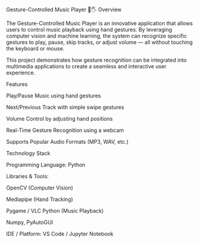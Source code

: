 Gesture-Controlled Music Player 🎵🖐️
Overview

The Gesture-Controlled Music Player is an innovative application that allows users to control music playback using hand gestures. By leveraging computer vision and machine learning, the system can recognize specific gestures to play, pause, skip tracks, or adjust volume — all without touching the keyboard or mouse.

This project demonstrates how gesture recognition can be integrated into multimedia applications to create a seamless and interactive user experience.

Features

Play/Pause Music using hand gestures

Next/Previous Track with simple swipe gestures

Volume Control by adjusting hand positions

Real-Time Gesture Recognition using a webcam

Supports Popular Audio Formats (MP3, WAV, etc.)

Technology Stack

Programming Language: Python

Libraries & Tools:

OpenCV (Computer Vision)

Mediapipe (Hand Tracking)

Pygame / VLC Python (Music Playback)

Numpy, PyAutoGUI

IDE / Platform: VS Code / Jupyter Notebook
